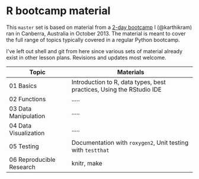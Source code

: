 # R bootcamp material

This `master` set is based on material from a [2-day bootcamp](https://github.com/swcarpentry/2013-10-09-canberra) I (@karthikram) ran in Canberra, Australia in October 2013. The material is meant to cover the full range of topics typically covered in a regular Python bootcamp. 

I've left out shell and git from here since various sets of material already exist in other lesson plans. Revisions and updates most welcome.

| Topic | Materials |
| ------ | -------- |
| 01 Basics | Introduction to R, data types, best practices, Using the RStudio IDE |
| 02 Functions | ..... |
| 03 Data Manipulation | ..... |
| 04 Data Visualization | ..... |
| 05 Testing | Documentation with `roxygen2`, Unit testing with `testthat`|
| 06 Reproducible Research | knitr, make |
